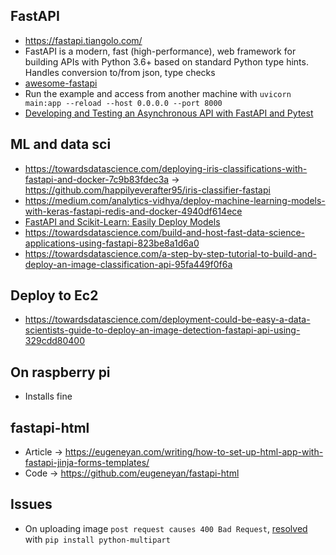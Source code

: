 ## FastAPI
* https://fastapi.tiangolo.com/
* FastAPI is a modern, fast (high-performance), web framework for building APIs with Python 3.6+ based on standard Python type hints. Handles conversion to/from json, type checks
* [awesome-fastapi](https://github.com/mjhea0/awesome-fastapi)
* Run the example and access from another machine with `uvicorn main:app --reload --host 0.0.0.0 --port 8000`
* [Developing and Testing an Asynchronous API with FastAPI and Pytest](https://testdriven.io/blog/fastapi-crud/)

## ML and data sci
* https://towardsdatascience.com/deploying-iris-classifications-with-fastapi-and-docker-7c9b83fdec3a -> https://github.com/happilyeverafter95/iris-classifier-fastapi
* https://medium.com/analytics-vidhya/deploy-machine-learning-models-with-keras-fastapi-redis-and-docker-4940df614ece
* [FastAPI and Scikit-Learn: Easily Deploy Models](http://nickc1.github.io/api,/scikit-learn/2019/01/10/scikit-fastapi.html)
* https://towardsdatascience.com/build-and-host-fast-data-science-applications-using-fastapi-823be8a1d6a0
* https://towardsdatascience.com/a-step-by-step-tutorial-to-build-and-deploy-an-image-classification-api-95fa449f0f6a

## Deploy to Ec2
* https://towardsdatascience.com/deployment-could-be-easy-a-data-scientists-guide-to-deploy-an-image-detection-fastapi-api-using-329cdd80400

## On raspberry pi
* Installs fine

## fastapi-html
* Article -> https://eugeneyan.com/writing/how-to-set-up-html-app-with-fastapi-jinja-forms-templates/
* Code -> https://github.com/eugeneyan/fastapi-html

## Issues
* On uploading image `post request causes 400 Bad Request`, [resolved](https://stackoverflow.com/questions/62429244/uploading-images-in-fastapi-post-request-causes-400-bad-request) with `pip install python-multipart`